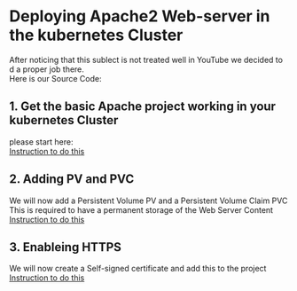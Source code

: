 
# Deploying Apache2 Web-server in the kubernetes Cluster
After noticing that this sublect is not treated well in YouTube we decided to d a proper job there.\
Here is our Source Code:

## 1. Get the basic Apache project working in your kubernetes Cluster
please start here: \
[Instruction to do this](https://github.com/nic0michael/Apache2-in-K3S/tree/master/original-working-project)

## 2. Adding PV and PVC
We will now add a Persistent Volume PV and a Persistent Volume Claim PVC \
This is required to have a permanent storage of the Web Server Content
[Instruction to do this](https://github.com/nic0michael/Apache2-in-K3S/tree/master/using-pv-and-pvc)

## 3. Enableing HTTPS
We will now create a Self-signed certificate and add this to the project \
[Instruction to do this](https://github.com/nic0michael/Apache2-in-K3S/tree/master/apache-withSelf-signed-cert)
